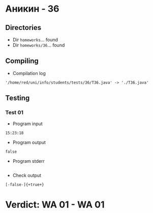 # Аникин - 36
## Directories
- Dir `homeworks`... found
- Dir `homeworks/36`... found
## Compiling
- Compilation log
```
'/home/red/uni/info/students/tests/36/T36.java' -> './T36.java'

```
## Testing
### Test 01
- Program input
```
15:23:18

```
- Program output
```
false

```
- Program stderr
```

```
- Check output
```
[-false-]{+true+}

```
# Verdict: **WA 01** - WA 01
